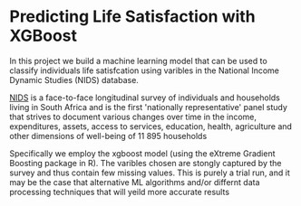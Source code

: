 # Predicting Life Satisfaction with XGBoost

In this project we build a machine learning model that can be used to classify individuals life satisfcation using varibles in the National Income Dynamic Studies (NIDS) database.

[NIDS](http://www.nids.uct.ac.za/) is a face-to-face longitudinal survey of individuals and households living in South Africa and is the first 'nationally representative'  panel study that strives to document various changes over time in the income, expenditures, assets, access to services, education, health, agriculture and other dimensions of well-being of 11 895 households 

Specifically we employ the xgboost model (using the eXtreme Gradient Boosting package in R). The varibles chosen are stongly captured by the survey and thus contain few missing values. This is purely a trial run, and it may be the case that alternative ML algorithms and/or differnt data processing techniques that will yeild more accurate results


